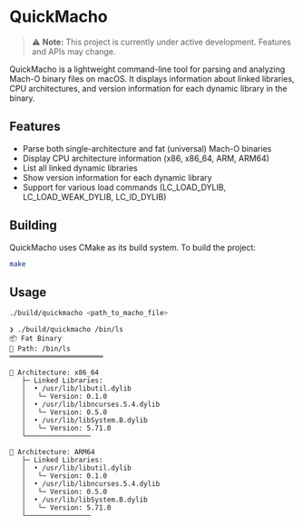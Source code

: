 # QuickMacho

> ⚠️ **Note:** This project is currently under active development. Features and APIs may change.

QuickMacho is a lightweight command-line tool for parsing and analyzing Mach-O binary files on macOS. It displays information about linked libraries, CPU architectures, and version information for each dynamic library in the binary.

## Features

- Parse both single-architecture and fat (universal) Mach-O binaries
- Display CPU architecture information (x86, x86_64, ARM, ARM64)
- List all linked dynamic libraries
- Show version information for each dynamic library
- Support for various load commands (LC_LOAD_DYLIB, LC_LOAD_WEAK_DYLIB, LC_ID_DYLIB)

## Building

QuickMacho uses CMake as its build system. To build the project:

```bash
make
```

## Usage

```bash
./build/quickmacho <path_to_macho_file>
```

```
❯ ./build/quickmacho /bin/ls
📦 Fat Binary
📂 Path: /bin/ls
═══════════════════════

🔧 Architecture: x86_64
   ├─ Linked Libraries:
   │  • /usr/lib/libutil.dylib
   │   └─ Version: 0.1.0
   │  • /usr/lib/libncurses.5.4.dylib
   │   └─ Version: 0.5.0
   │  • /usr/lib/libSystem.B.dylib
   │   └─ Version: 5.71.0
   └────────────────

🔧 Architecture: ARM64
   ├─ Linked Libraries:
   │  • /usr/lib/libutil.dylib
   │   └─ Version: 0.1.0
   │  • /usr/lib/libncurses.5.4.dylib
   │   └─ Version: 0.5.0
   │  • /usr/lib/libSystem.B.dylib
   │   └─ Version: 5.71.0
   └────────────────
```
